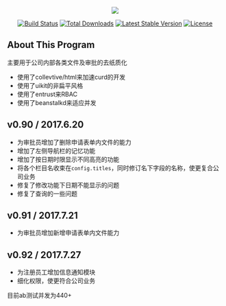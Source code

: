 <p align="center"><img src="https://laravel.com/assets/img/components/logo-laravel.svg"></p>

<p align="center">
<a href="https://travis-ci.org/laravel/framework"><img src="https://travis-ci.org/laravel/framework.svg" alt="Build Status"></a>
<a href="https://packagist.org/packages/laravel/framework"><img src="https://poser.pugx.org/laravel/framework/d/total.svg" alt="Total Downloads"></a>
<a href="https://packagist.org/packages/laravel/framework"><img src="https://poser.pugx.org/laravel/framework/v/stable.svg" alt="Latest Stable Version"></a>
<a href="https://packagist.org/packages/laravel/framework"><img src="https://poser.pugx.org/laravel/framework/license.svg" alt="License"></a>
</p>

## About This Program
主要用于公司内部各类文件及审批的去纸质化
 - 使用了collevtive/html来加速curd的开发
 - 使用了uikit的非扁平风格
 - 使用了entrust来RBAC
 - 使用了beanstalkd来适应并发
 
## v0.90 / 2017.6.20
 - 为审批员增加了删除申请表单内文件的能力
 - 增加了左侧导航栏的记忆功能
 - 增加了按日期时限显示不同高亮的功能
 - 将各个栏目名收束在`config.titles`，同时修订名下字段的名称，使更复合公司业务
 - 修复了修改功能下日期不能显示的问题
 - 修复了查询的一些问题
## v0.91 / 2017.7.21
 - 为审批员增加新增申请表单内文件能力 
## v0.92 / 2017.7.27
  - 为注册员工增加信息通知模块
  - 细化权限，使更符合公司业务
 
目前ab测试并发为440+
